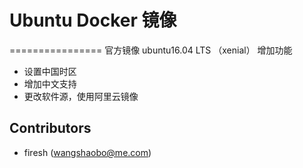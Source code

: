 # Ubuntu Docker 镜像
================
官方镜像 ubuntu16.04 LTS （xenial）
增加功能
- 设置中国时区
- 增加中文支持
- 更改软件源，使用阿里云镜像

Contributors
------------------
* firesh (wangshaobo@me.com)

